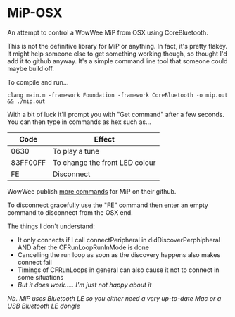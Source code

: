 MiP-OSX
=======

An attempt to control a WowWee MiP from OSX using CoreBluetooth.

This is not the definitive library for MiP or anything. In fact, it's pretty flakey. It might help someone else to get something working though, so thought I'd add it to github anyway. It's a simple command line tool that someone could maybe build off.

To compile and run...

```
clang main.m -framework Foundation -framework CoreBluetooth -o mip.out && ./mip.out
```

With a bit of luck it'll prompt you with "Get command" after a few seconds. You can then type in commands as hex such as...

| Code | Effect |
|------|--------|
| 0630 | To play a tune |
| 83FF00FF | To change the front LED colour |
| FE | Disconnect |

WowWee publish [more commands](https://github.com/WowWeeLabs/MiP-BLE-Protocol/blob/master/MiP-Protocol.md) for MiP on their github.

To disconnect gracefully use the "FE" command then enter an empty command to disconnect from the OSX end.

The things I don't understand:
- It only connects if I call connectPeripheral in didDiscoverPerphipheral AND after the CFRunLoopRunInMode is done
- Cancelling the run loop as soon as the discovery happens also makes connect fail
- Timings of CFRunLoops in general can also cause it not to connect in some situations
- *But it does work..... I'm just not happy about it*

*Nb. MiP uses Bluetooth LE so you either need a very up-to-date Mac or a USB Bluetooth LE dongle*
